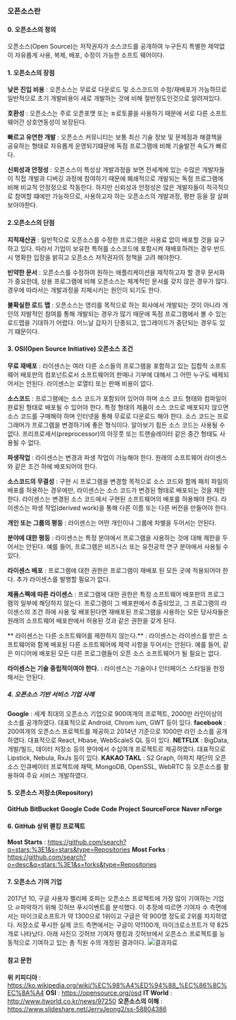 ### 오픈소스란

#### 0. 오픈소스의 정의
  오픈소스(Open Source)는 저작권자가 소스코드를 공개하여 누구든지 특별한 제약없이 자유롭게 사용, 복제, 배포, 수정이 가능한 소프트 웨어이다.

#### 1. 오픈소스의 장점

  **낮은 진입 비용** : 오픈소스는 무료로 다운로드 및 소스코드의 수정/재배포가 가능하므로 일반적으로 초기 개발비용이 새로 개발하는 것에 비해 절반정도인것으로 알려져있다.

  **호환성** : 오픈소스는 주로 오픈포맷 또는 ㅍ로토콜을 사용하기 때문에 서로 다른 소프트웨어간 상호연동성이 보장된다. 

  **빠르고 유연한 개발** : 오픈소스 커뮤니티는 보통 최신 기술 정보 및 문제점과 해결책을 공유하는 형태로 자유롭게 운영되기떄문에 독점 프로그램에 비해 기술발전 속도가 빠르다.

  **신뢰성과 안정성** : 오픈소스이 특성상 개발과정을 보면 전세계에 있는 수많은 개발자들이 직접 개발과 디버깅 과정에 참여하기 때문에 폐쇄적으로 개발되는 독점 프로그램에 비해 비교적 안정정으로 작동한다. 하지만 신뢰성과 안정성은 많은 개발자들이 적극적으로 참여할 떄에만 가능하므로, 사용하고자 하는 오픈소스의 개발과정, 평판 등을 잘 살펴 보아야한다.

#### 2.오픈소스의 단점
  
  **지적재산권** : 일반적으로 오픈소스를 수정한 프로그램은 사용료 없이 배포할 것을 요구하고 있다. 따라서 기업이 보유한 특허를 소스코드에 포함시켜 재배포하려는 경우 반드시 명확한 입장을 밝히고 오픈소스 저작권자의 정책을 고려 해야한다.

  **빈약한 문서** : 오픈소스를 수정하여 원하는 애플리케이션을 제작하고자 할 경우 문서화가 중요한데, 상용 프로그램에 비해 오픈소스는 체계적인 문서를 갖지 않은 경우가 많다. 경우에 따라서는 개발과정을 지체시키는 원인이 되기도 한다.

  **불확실한 로드 맵** : 오픈소스는 영리를 목적으로 하는 회사에서 개발되는 것이 아니라 개인의 자발적인 참여를 통해 개발되는 경우가 많기 때문에 독점 프로그램에서 볼 수 있는 로드맵을 기대하기 어렵다. 어느날 갑자기 단종되고, 업그레이드가 중단되는 경우도 있기 떄문이다.

#### 3. OSI(Open Source Initiative) 오픈소스 조건
 
  **무료 재배포** : 라이센스는 여러 다른 소스들의 프로그램을 포함하고 있는 집합적 소프트웨어 배포판의 컴포넌트로서 소프트웨어의 판매나 기부에 대해서 그 어떤 누구도 배제되어서는 안된다. 라이센스는 로열티 또는 판매 비용이 없다.

  **소스코드** : 프로그램에는 소스 코드가 포함되어 있어야 하며 소스 코드 형태와 컴파일이 완료된 형태로 배포될 수 있어야 한다. 특정 형태의 제품이 소스 코드로 배포되지 않으면 소스 코드를 구매해야 하며 인터넷을 통해 무료로 다운로드 해야 한다. 소스 코드는 프로그래머가 프로그램을 변경하기에 좋은 형식이다. 알아보기 힘든 소스 코드는 사용될 수 없다. 프리프로세서(preprocessor)의 아웃풋 또는 트랜슬레이터 같은 중간 형태도 사용될 수 없다.

  **파생작업** : 라이센스는 변경과 파생 작업이 가능해야 한다. 원래의 소프트웨어 라이센스와 같은 조건 하에 배포되어야 한다.

  **소스코드의 무결성** : 구현 시 프로그램을 변경할 목적으로 소스 코드와 함께 패치 파일의 배포를 허용하는 경우에만, 라이센스는 소스 코드가 변경된 형태로 배포되는 것을 제한한다. 라이센스는 변경된 소스 코드에서 구현된 소프트웨어의 배포를 허용해야 한다. 라이센스는 파생 작업(derived work)을 통해 다른 이름 또는 다른 버전을 만들어야 한다. 

  **개인 또는 그룹의 평등** : 라이센스는 어떤 개인이나 그룹에 차별을 두어서는 안된다.

  **분야에 대한 평등** : 라이센스는 특정 분야에서 프로그램을 사용하는 것에 대해 제한을 두어서는 안된다. 예를 들어, 프로그램은 비즈니스 또는 유전공학 연구 분야에서 사용될 수 있다.

  **라이센스 배포** : 프로그램에 대한 권한은 프로그램이 재배포 된 모든 곳에 적용되어야 한다. 추가 라이센스를 발행할 필요가 없다.

  **제품스펙에 따른 라이센스** : 프로그램에 대한 권한은 특정 소프트웨어 배포판의 프로그램의 일부에 해당하지 않는다. 프로그램이 그 배포판에서 추출되었고, 그 프로그램의 라이센스의 조건 하에 사용 및 배포된다면 재배포된 프로그램을 사용하는 모든 당사자들은 원래의 소프트웨어 배포판에서 허용된 것과 같은 권한을 갖게 된다.

  ** 라이센스는 다른 소프트웨어를 제한하지 않는다.** : 라이센스는 라이센스를 받은 소프트웨어와 함께 배포된 다른 소프트웨어에 제약 사항을 두어서는 안된다. 예를 들어, 같은 미디어에 배포된 모든 다른 프로그램들이 오픈 소스 소프트웨어가 될 필요는 없다.

  **라이센스는 기술 중립적이여야 한다.** : 라이센스는 기술이나 인터페이스 스타일을 한정해서는 안된다. 

##### 4. 오픈소스 기반 서비스 기업 사례
  
  **Google** : 세계 최대의 오픈소스 기업으로 900여개의 프로젝트, 2000만 라인이상의  소스를 공개하였다. 대표적으로 Android, Chrom ium, GWT 등이 있다. 
  **facebook** : 200여개의 오픈소스 프로젝트를 제공하고 2014년 기준으로 1000만 라인 소스를 공개하였다. 대표적으로 React, Hbase, WebScaleS QL 등이 있다.
  **NETFLIX** : BigData, 개발/빌드, 데이터 저장소 등의 분야에서 수십여개 프로젝트르 제공하였다. 대표적으로 Lipstick, Nebula, RxJs 등이 있다.
  **KAKAO TAKL** :  S2 Graph, 아파치 재단의 오픈소스 인큐베이터 프로젝트에 채택, MongoDB, OpenSSL, WebRTC 등 오픈소스를 활용하여 주요 서비스 개발하였다. 

#### 5. 오픈소스 저장소(Repository)
   **GitHub**
   **BitBucket**
   **Google Code**
   **Code Project**
   **SourceForce**
   **Naver nForge**

#### 6. GitHub 상위 랟킹 프로젝트
  
   **Most Starts** : https://github.com/search?q=stars:%3E1&s=stars&type=Repositories
   **Most Forks** : https://github.com/search?o=desc&q=stars:%3E1&s=forks&type=Repositories

#### 7. 오픈소스 기여 기업
   2017년 10, 구글 사용자 펠리페 호파는 오픈소스 프로젝트에 가장 많이 기여하는 기업으 ㄹ파악하기 위해 깃허브 푸시이벤트를 분석했다. 이 추정에 따르면 기여자 수 측면에서는 마이크로소프트가 약 1300으로 1위이고 구글은 약 900명 정도로 2위를 차지하였다. 저장소로 푸시한 실제 코드 측면에서는 구글이 약1100개, 마이크로소프트가 약 825개로 나타났다. 
   아래 사진으 깃허브 기여자 랭킹과 깃허브에서 오픈소스 프로젝트를 능동적으로 기여하고 있는 총 직원 수의 개정된 결과이다.
   ![결과자료](http://files.idg.co.kr/itworld/image/2018/02/0209_11_%EC%BA%A1%EC%B2%98.JPG)

#### 참고 문헌
 
   **위 키피디아** : https://ko.wikipedia.org/wiki/%EC%98%A4%ED%94%88_%EC%86%8C%EC%8A%A4
   **OSI** : https://opensource.org/osd
   **IT World** : http://www.itworld.co.kr/news/97250
   **오픈소스의 이해** : https://www.slideshare.net/JerryJeong2/ss-58804386
